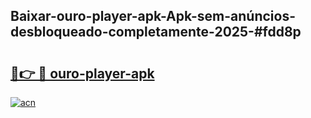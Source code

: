 ## Baixar-ouro-player-apk-Apk-sem-anúncios-desbloqueado-completamente-2025-#fdd8p

# <h2><a href="https://ainizakaria.my?title=ouro-player-apk&ref=20M">🔗👉 🔴 ouro-player-apk</a></h2>

[![acn](https://github.com/user-attachments/assets/0f9c940e-d8b0-45ae-aac7-cd30a18b3e1c)](https://ainizakaria.my?title=ouro-player-apk&ref=20M)

